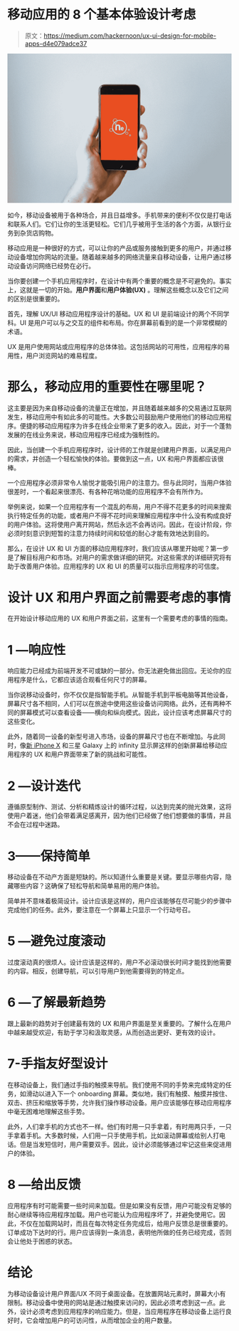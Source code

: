 # 移动应用的 8 个基本体验设计考虑

> 原文：<https://medium.com/hackernoon/ux-ui-design-for-mobile-apps-d4e079adce37>

![](img/921db08a58c1f682b6a8302ae773296c.png)

如今，移动设备被用于各种场合，并且日益增多。手机带来的便利不仅仅是打电话和联系人们。它们让你的生活更轻松。它们几乎被用于生活的各个方面，从银行业务到杂货店购物。

移动应用是一种很好的方式，可以让你的产品或服务接触到更多的用户，并通过移动设备增加你网站的流量。随着越来越多的网络流量来自移动设备，让用户通过移动设备访问网络已经势在必行。

当你要创建一个手机应用程序时，在设计中有两个重要的概念是不可避免的。事实上，这就是一切的开始。**用户界面**和**用户体验(UX)** 。理解这些概念以及它们之间的区别是很重要的。

首先，理解 UX/UI 移动应用程序设计的基础。UX 和 UI 是前端设计的两个不同学科。UI 是用户可以与之交互的组件和布局。你在屏幕前看到的是一个非常模糊的术语。

UX 是用户使用网站或应用程序的总体体验。这包括网站的可用性，应用程序的易用性，用户浏览网站的难易程度。

# 那么，移动应用的重要性在哪里呢？

这主要是因为来自移动设备的流量正在增加，并且随着越来越多的交易通过互联网发生，移动应用中有如此多的可能性。大多数公司鼓励用户使用他们的移动应用程序。便捷的移动应用程序为许多在线企业带来了更多的收入。因此，对于一个蓬勃发展的在线业务来说，移动应用程序已经成为强制性的。

因此，当创建一个手机应用程序时，设计师的工作就是创建用户界面，以满足用户的需求，并创造一个轻松愉快的体验。要做到这一点，UX 和用户界面都应该很棒。

一个应用程序必须非常令人愉悦才能吸引用户的注意力。但与此同时，当用户体验很差时，一个看起来很漂亮、有各种花哨功能的应用程序不会有所作为。

举例来说，如果一个应用程序有一个混乱的布局，用户不得不花更多的时间来搜索执行特定任务的功能，或者用户不得不花时间来理解应用程序中什么没有构成良好的用户体验。这将使用户离开网站，然后永远不会再访问。因此，在设计阶段，你必须时刻意识到短暂的注意力持续时间和较低的耐心才能有效地达到目的。

那么，在设计 UX 和 UI 方面的移动应用程序时，我们应该从哪里开始呢？第一步是了解目标用户和市场。对用户的需求做详细的研究。对这些需求的详细研究将有助于改善用户体验。应用程序的 UX 和 UI 的质量可以指示应用程序的可信度。

# 设计 UX 和用户界面之前需要考虑的事情

在开始设计移动应用的 UX 和用户界面之前，这里有一个需要考虑的事情的指南。

# 1 —响应性

响应能力已经成为前端开发不可或缺的一部分。你无法避免做出回应。无论你的应用程序是什么，它都应该适合观看任何尺寸的屏幕。

当你说移动设备时，你不仅仅是指智能手机。从智能手机到平板电脑等其他设备，屏幕尺寸各不相同，人们可以在旅途中使用这些设备访问网络。此外，还有两种不同的屏幕模式可以查看设备——横向和纵向模式。因此，设计应该考虑屏幕尺寸的这些变化。

此外，随着同一设备的新型号进入市场，设备的屏幕尺寸也在不断增加。与此同时，像[新 iPhone X](https://www.forbes.com/sites/ewanspence/2017/10/02/apple-iphonex-notch-design-arrogant-wrong-flawed/#753e0edd730c) 和三星 Galaxy 上的 infinity 显示屏这样的创新屏幕给移动应用程序的 UX 和用户界面带来了新的挑战和可能性。

# 2 —设计迭代

遵循原型制作、测试、分析和精炼设计的循环过程，以达到完美的抛光效果，这将使用户着迷，他们会带着满足感离开，因为他们已经做了他们想要做的事情，并且不会在过程中迷路。

# 3——保持简单

移动设备在不动产方面是短缺的。所以知道什么重要是关键。要显示哪些内容，隐藏哪些内容？这确保了轻松导航和简单易用的用户体验。

简单并不意味着极简设计。设计应该是这样的，用户应该能够在尽可能少的步骤中完成他们的任务。此外，要注意在一个屏幕上只显示一个行动号召。

# 5 —避免过度滚动

过度滚动真的很烦人。设计应该是这样的，用户不必滚动很长时间才能找到他需要的内容。相反，创建导航，可以引导用户到他需要得到的特定点。

# 6 —了解最新趋势

跟上最新的趋势对于创建最有效的 UX 和用户界面是至关重要的。了解什么在用户中越来越受欢迎，有助于学习和汲取灵感，从而创造出更好、更有效的设计。

# 7-手指友好型设计

在移动设备上，我们通过手指的触摸来导航。我们使用不同的手势来完成特定的任务，如滑动以进入下一个 onboarding 屏幕。类似地，我们有触摸、触摸并按住、双击、挤压和缩放等手势，允许我们操作移动设备。用户应该能够在移动应用程序中毫无困难地理解这些手势。

此外，人们拿手机的方式也不一样。他们有时用一只手拿着，有时用两只手，一只手拿着手机。大多数时候，人们用一只手使用手机，比如滚动屏幕或给别人打电话。但是当发短信时，用户需要双手。因此，设计必须能够通过牢记这些来促进用户的体验。

# 8 —给出反馈

应用程序有时可能需要一些时间来加载。但是如果没有反馈，用户可能没有足够的耐心继续等待应用程序加载。用户也可能认为应用程序坏了，并避免使用它。因此，不仅在加载网站时，而且在每次特定任务完成后，给用户反馈总是很重要的。订单成功下达时的行。用户应该得到一条消息，表明他所做的任务已经完成，否则会让他处于困惑的状态。

# 结论

为移动设备设计用户界面/UX 不同于桌面设备。在放置网站元素时，屏幕大小有限制。移动设备中使用的网站是通过触摸来访问的，因此必须考虑到这一点。此外，设计必须考虑到应用程序的响应能力。但是，当应用程序在移动设备上运行良好时，它会增加用户的可访问性，从而增加企业的用户数量。